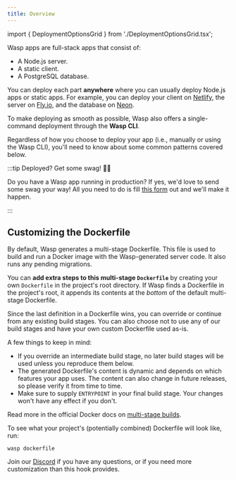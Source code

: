 ```yaml
---
title: Overview
---
```


import { DeploymentOptionsGrid } from './DeploymentOptionsGrid.tsx';

Wasp apps are full-stack apps that consist of:

- A Node.js server.
- A static client.
- A PostgreSQL database.

You can deploy each part **anywhere** where you can usually deploy Node.js apps or static apps. For example, you can deploy your client on [Netlify](https://www.netlify.com/), the server on [Fly.io](https://fly.io/), and the database on [Neon](https://neon.tech/).

To make deploying as smooth as possible, Wasp also offers a single-command deployment through the **Wasp CLI**.

<DeploymentOptionsGrid />

Regardless of how you choose to deploy your app (i.e., manually or using the Wasp CLI), you'll need to know about some common patterns covered below.

:::tip Deployed? Get some swag! 👕🐝

Do you have a Wasp app running in production? If yes, we'd love to send some swag your way! All you need to do is
fill [this form](https://e44cy1h4s0q.typeform.com/to/EPJCwsMi) out and we'll make it happen.

:::

## Customizing the Dockerfile

By default, Wasp generates a multi-stage Dockerfile.
This file is used to build and run a Docker image with the Wasp-generated server code.
It also runs any pending migrations.

You can **add extra steps to this multi-stage `Dockerfile`** by creating your own `Dockerfile` in the project's root directory.
If Wasp finds a Dockerfile in the project's root, it appends its contents at the _bottom_ of the default multi-stage Dockerfile.

Since the last definition in a Dockerfile wins, you can override or continue from any existing build stages.
You can also choose not to use any of our build stages and have your own custom Dockerfile used as-is.

A few things to keep in mind:

- If you override an intermediate build stage, no later build stages will be used unless you reproduce them below.
- The generated Dockerfile's content is dynamic and depends on which features your app uses. The content can also change in future releases, so please verify it from time to time.
- Make sure to supply `ENTRYPOINT` in your final build stage. Your changes won't have any effect if you don't.

Read more in the official Docker docs on [multi-stage builds](https://docs.docker.com/build/building/multi-stage/).

To see what your project's (potentially combined) Dockerfile will look like, run:

```shell
wasp dockerfile
```

Join our [Discord](https://discord.gg/rzdnErX) if you have any questions, or if you need more customization than this hook provides.
